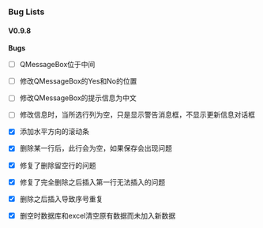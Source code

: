 ### Bug Lists

#### V0.9.8

**Bugs**

- [ ] QMessageBox位于中间
- [ ] 修改QMessageBox的Yes和No的位置
- [ ] 修改QMessageBox的提示信息为中文
- [ ] 修改信息时，当所选行列为空，只是显示警告消息框，不显示更新信息对话框
- [x] 添加水平方向的滚动条
- [x] 删除某一行后，此行会为空，如果保存会出现问题
- [x] 修复了删除留空行的问题
- [x] 修复了完全删除之后插入第一行无法插入的问题
- [x] 删除之后插入导致序号重复
- [x] 删空时数据库和excel清空原有数据而未加入新数据

